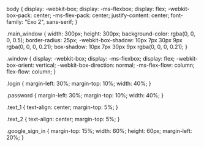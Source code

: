 body {
  display: -webkit-box;
  display: -ms-flexbox;
  display: flex;
  -webkit-box-pack: center;
      -ms-flex-pack: center;
          justify-content: center;
  font-family: "Exo 2", sans-serif;
}

.main_window {
  width: 300px;
  height: 300px;
  background-color: rgba(0, 0, 0, 0.5);
  border-radius: 25px;
  -webkit-box-shadow: 10px 7px 30px 9px rgba(0, 0, 0, 0.21);
  box-shadow: 10px 7px 30px 9px rgba(0, 0, 0, 0.21);
}

.window {
  display: -webkit-box;
  display: -ms-flexbox;
  display: flex;
  -webkit-box-orient: vertical;
  -webkit-box-direction: normal;
      -ms-flex-flow: column;
          flex-flow: column;
}

.login {
  margin-left: 30%;
  margin-top: 10%;
  width: 40%;
}

.password {
  margin-left: 30%;
  margin-top: 10%;
  width: 40%;
}

.text_1 {
  text-align: center;
  margin-top: 5%;
}

.text_2 {
  text-align: center;
  margin-top: 5%;
}

.google_sign_in {
  margin-top: 15%;
  width: 60%;
  height: 60px;
  margin-left: 20%;
}
